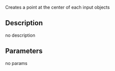 Creates a point at the center of each input objects



## Description
no description
## Parameters
no params
